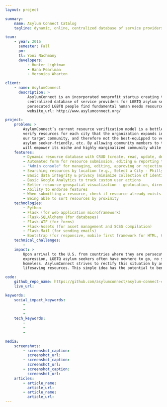```yaml
---
layout: project

summary:
    name: Asylum Connect Catalog
    tagline: dynamic, online, centralized database of service providers useful to LGBTQ asylum seekers in the U.S.

team:
    - year: 2016
      semester: Fall
      pm:
      tl: Yoni Nachmany
      developers:
          - Hunter Lightman
          - Hana Pearlman
          - Veronica Wharton

client:
    - name: AsylumConnect
      description: >
          AsylumConnect is an incorporated nonprofit startup creating the first website and mobile app to feature an online, 
          centralized database of service providers for LGBTQ asylum seekers in the U.S. The AsylumConnect catalog will help 
          persecuted LGBTQ people find fundamental human needs resources upon their arrival in the U.S.
          website_url: http://www.asylumconnect.org/

project:
    problem: >
        AsylumConnect’s current resource verification model is a bottleneck, as volunteers must search for and independently 
        verify resources for each city that the organization expands into. In addition, volunteers are not (all) members of 
        our target community, and therefore not the best-equipped to verify whether or not a resource is LGBTQ-friendly, 
        asylum seeker-friendly, etc. By allowing community members to tag, verify, endorse, and report resources, AsylumConnect 
        will empower its niche and highly marginalized community while also keeping members as safe as possible.
    features:
        - Dynamic resource database with CRUD (create, read, update, delete) capabilities
        - Automated form for resource submission, editing & reporting that publishes publication requests to the admin console
        - "Admin console" for managing, editing, approving or rejecting resource submissions
        - Searching resources by location (e.g., Select a City - Philly / Seattle)
        - Basic data integrity & privacy (minimize collection of identifying user information)
        - Basic Google Analytics to track custom user actions
        - Better resource geospatial visualization - geolocation, directions, Google Street View
        - Ability to endorse features
        - When submitting a resource, check if resource already exists (de-duping)
        - Being able to sort resources by proximity
    technologies:
        - Python
        - Flask (for web application microframework)
        - Flask-SQLAlchemy (for databases)
        - Flask-WTF (for forms)
        - Flask-Assets (for asset management and SCSS compilation)
        - Flask-Mail (for sending emails)
        - Bootstrap (for responsive, mobile first framework for HTML, CSS, and JS)
    technical_challenges:
        -
    impact: >
        Upon arrival to the U.S. from countries where they are persecuted because of their sexual orientation or gender 
        expression, LGBTQ asylum seekers often have nowhere to go, no social support, and no legal right to work - many end up 
        homeless. AsylumConnect strives to rectify this situation by assisting asylum seekers in locating and obtaining 
        lifesaving resources. This simple idea has the potential to benefit an estimated 300,000 LGBTQ asylum seekers.

code:
    github_repo_name: https://github.com/asylumconnect/asylum-connect-catalog
    live_url:

keywords:
    social_impact_keywords:
        -
        -
        -
    tech_keywords:
        -
        -
        -

media:
    screenshots:
        - screenshot_caption:
          screenshot_url:
        - screenshot_caption:
          screenshot_url:
        - screenshot_caption:
          screenshot_url:
    articles:
        - article_name:
          article_url:
        - article_name:
          article_url:
---
```

